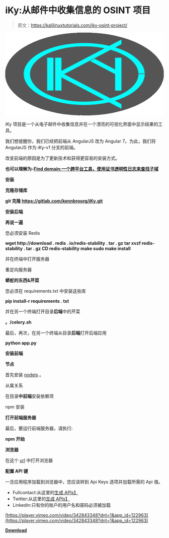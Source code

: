 # iKy:从邮件中收集信息的 OSINT 项目

> 原文：<https://kalilinuxtutorials.com/iky-osint-project/>

[![iKy : OSINT Project To Collect Information From Mail](img/7dedef2754046fb58aca495b2e3f8f9f.png "iKy : OSINT Project To Collect Information From Mail")](https://1.bp.blogspot.com/-N2gcybzpDdo/XS68YlnRhLI/AAAAAAAABYI/4MNipTHDlVYGhVFHCe23RT36OBs-DSM8QCLcBGAs/s1600/iKy.png)

iKy 项目是一个从电子邮件中收集信息并在一个漂亮的可视化界面中显示结果的工具。

我们想提醒你，我们已经把前端从 AngularJS 改为 Angular 7。为此，我们将 AngularJS 作为 iKy-v1 分支的前端。

改变前端的原因是为了更新技术和获得更容易的安装方式。

**也可以理解为-[Find domain:一个跨平台工具，使用证书透明性日志来查找子域](https://kalilinuxtutorials.com/findomain/)**

**安装**

**克隆存储库**

**git 克隆 https://gitlab.com/kennbroorg/iKy.git**

**安装后端**

**再说一遍**

您必须安装 Redis

**wget http://download . redis . io/redis-stability . tar . gz
tar xvzf redis-stability . tar . gz
CD redis-stability
make
sudo make install**

并在终端中打开服务器

重定向服务器

**蟒蛇的东西&芹菜**

您必须在 requirements.txt 中安装这些库

**pip install-r requirements . txt**

并在另一个终端打开目录**后端**中的芹菜

**。/celery.sh**

最后，再次，在另一个终端从目录**后端**打开后端应用

**python app.py**

**安装前端**

**节点**

首先安装 [nodejs](https://nodejs.org/en/) 。

从属关系

在目录**中前端**安装依赖项

npm 安装

**打开前端服务器**

最后，要运行前端服务器，请执行:

**npm 开始**

**浏览器**

在这个 [url](http://127.0.0.1:4200) 中打开浏览器

**配置 API 键**

一旦应用程序加载到浏览器中，您应该转到 Api Keys 选项并加载所需的 Api 值。

*   Fullcontact:从这里的[生成 APIs】](https://support.fullcontact.com/hc/en-us/articles/115003415888-Getting-Started-FullContact-v2-APIs)
*   Twitter:从这里的[生成 APIs】](https://developer.twitter.com/en/docs/basics/authentication/guides/access-tokens.html)
*   Linkedin:只有你的账户的用户名和密码必须被加载

[https://player.vimeo.com/video/342843348?dnt=1&app_id=122963](https://player.vimeo.com/video/342843348?dnt=1&app_id=122963)

[**Download**](https://gitlab.com/kennbroorg/iKy)